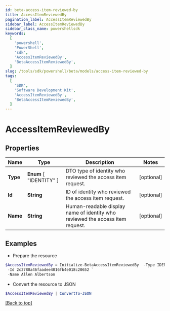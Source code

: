```yaml
---
id: beta-access-item-reviewed-by
title: AccessItemReviewedBy
pagination_label: AccessItemReviewedBy
sidebar_label: AccessItemReviewedBy
sidebar_class_name: powershellsdk
keywords:
  [
    'powershell',
    'PowerShell',
    'sdk',
    'AccessItemReviewedBy',
    'BetaAccessItemReviewedBy',
  ]
slug: /tools/sdk/powershell/beta/models/access-item-reviewed-by
tags:
  [
    'SDK',
    'Software Development Kit',
    'AccessItemReviewedBy',
    'BetaAccessItemReviewedBy',
  ]
---
```


# AccessItemReviewedBy

## Properties

| Name | Type | Description | Notes |
| --- | --- | --- | --- |
| **Type** | **Enum** [ "IDENTITY" ] | DTO type of identity who reviewed the access item request. | [optional] |
| **Id** | **String** | ID of identity who reviewed the access item request. | [optional] |
| **Name** | **String** | Human-readable display name of identity who reviewed the access item request. | [optional] |

## Examples

- Prepare the resource

```powershell
$AccessItemReviewedBy = Initialize-BetaAccessItemReviewedBy  -Type IDENTITY `
 -Id 2c3780a46faadee4016fb4e018c20652 `
 -Name Allen Albertson
```

- Convert the resource to JSON

```powershell
$AccessItemReviewedBy | ConvertTo-JSON
```

[[Back to top]](#)
